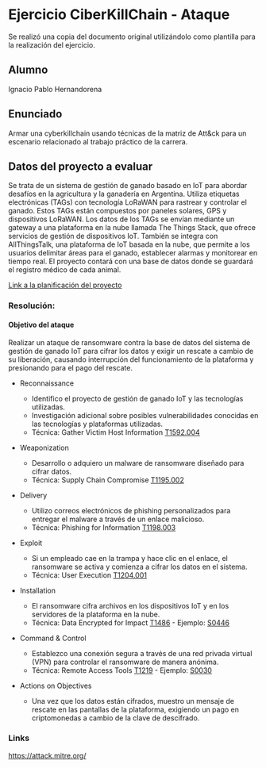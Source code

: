 # Ejercicio CiberKillChain - Ataque

Se realizó una copia del documento original utilizándolo como plantilla para la realización del ejercicio.

## Alumno

Ignacio Pablo Hernandorena

## Enunciado
Armar una cyberkillchain usando técnicas de la matriz de Att&ck para un escenario relacionado al trabajo práctico de la carrera.

## Datos del proyecto a evaluar

Se trata de un sistema de gestión de ganado basado en IoT para abordar desafíos en la agricultura y la ganadería en Argentina. Utiliza etiquetas electrónicas (TAGs) con tecnología LoRaWAN para rastrear y controlar el ganado. Estos TAGs están compuestos por paneles solares, GPS y dispositivos LoRaWAN. Los datos de los TAGs se envían mediante un gateway a una plataforma en la nube llamada The Things Stack, que ofrece servicios de gestión de dispositivos IoT. También se integra con AllThingsTalk, una plataforma de IoT basada en la nube, que permite a los usuarios delimitar áreas para el ganado, establecer alarmas y monitorear en tiempo real. El proyecto contará con una base de datos donde se guardará el registro médico de cada animal.

[Link a la planificación del proyecto](https://github.com/nachohernandorena/Plantilla-planificacion/blob/master/charter.pdf) 

### Resolución:

#### Objetivo del ataque 
Realizar un ataque de ransomware contra la base de datos del sistema de gestión de ganado IoT para cifrar los datos y exigir un rescate a cambio de su liberación, causando interrupción del funcionamiento de la plataforma y presionando para el pago del rescate.

* Reconnaissance
  - Identifico el proyecto de gestión de ganado IoT y las tecnologías utilizadas.
  - Investigación adicional sobre posibles vulnerabilidades conocidas en las tecnologías y plataformas utilizadas.
  - Técnica: Gather Victim Host Information [T1592.004](https://attack.mitre.org/techniques/T1592/004/)

* Weaponization
  - Desarrollo o adquiero un malware de ransomware diseñado para cifrar datos.
  - Técnica: Supply Chain Compromise [T1195.002](https://attack.mitre.org/techniques/T1195/002/)
  
* Delivery
  - Utilizo correos electrónicos de phishing personalizados para entregar el malware a través de un enlace malicioso.
  - Técnica: Phishing for Information [T1198.003](https://attack.mitre.org/techniques/T1598/003/)
  
* Exploit
  - Si un empleado cae en la trampa y hace clic en el enlace, el ransomware se activa y comienza a cifrar los datos en el sistema.
  - Técnica: User Execution [T1204.001](https://attack.mitre.org/techniques/T1204/001/)
  
* Installation  
  - El ransomware cifra archivos en los dispositivos IoT y en los servidores de la plataforma en la nube.
  - Técnica: Data Encrypted for Impact [T1486](https://attack.mitre.org/techniques/T1486/) - Ejemplo: [S0446](https://attack.mitre.org/software/S0446/)

* Command & Control
  - Establezco una conexión segura a través de una red privada virtual (VPN) para controlar el ransomware de manera anónima.
  - Técnica: Remote Access Tools [T1219](https://attack.mitre.org/techniques/T1219/) - Ejemplo: [S0030](https://attack.mitre.org/software/S0030/)
  
* Actions on Objectives
  - Una vez que los datos están cifrados, muestro un mensaje de rescate en las pantallas de la plataforma, exigiendo un pago en criptomonedas a cambio de la clave de descifrado.

  
### Links
https://attack.mitre.org/


  

